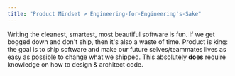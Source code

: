 ```yaml
---
title: "Product Mindset > Engineering-for-Engineering's-Sake"
---
```


Writing the cleanest, smartest, most beautiful software is fun. If we get bogged down and don't ship, then it's also a waste of time. Product is king: the goal is to ship software and make our future selves/teammates lives as easy as possible to change what we shipped. This absolutely **does** require knowledge on how to design & architect code.
